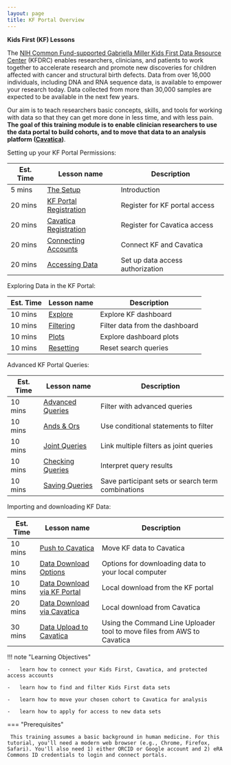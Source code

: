 ```yaml
---
layout: page
title: KF Portal Overview
---
```


**Kids First (KF) Lessons**

The [NIH Common Fund-supported Gabriella Miller Kids First Data Resource
Center](https://kidsfirstdrc.org/) (KFDRC) enables researchers, clinicians, and
patients to work together to accelerate research and promote new
discoveries for children affected with cancer and structural birth
defects. Data from over 16,000 individuals, including DNA and RNA sequence data, is
available to empower your research today. Data collected from more than
30,000 samples are expected to be available in the next few years.

Our aim is to teach researchers basic concepts, skills, and tools for
working with data so that they can get more done in less time, and with
less pain. **The goal of this training module is to enable clinician
researchers to use the data portal to build cohorts, and to move that data to an analysis platform ([Cavatica](https://cavatica.squarespace.com/))**.


Setting up your KF Portal Permissions:

Est. Time | Lesson name | Description
--- | --- | ---
5 mins | [The Setup](Portal-Setup-And-Permissions/KF_2_The_Setup.md) | Introduction
20 mins | [KF Portal Registration](Portal-Setup-And-Permissions/KF_3_KF_Registration.md) | Register for KF portal access
20 mins | [Cavatica Registration](Portal-Setup-And-Permissions/KF_4_Cavatica_Registration.md) | Register for Cavatica access
20 mins | [Connecting Accounts](Portal-Setup-And-Permissions/KF_5_ConnectingAccounts.md) | Connect KF and Cavatica
20 mins | [Accessing Data](Portal-Setup-And-Permissions/KF_6_AccessingData.md) | Set up data access authorization

Exploring Data in the KF Portal:

Est. Time | Lesson name | Description
--- | --- | ---
10 mins | [Explore](Exploring-Data-in-the-KF-Portal/KF_5_Explore.md) | Explore KF dashboard
10 mins | [Filtering](Exploring-Data-in-the-KF-Portal/KF_6_Filtering.md) | Filter data from the dashboard
10 mins | [Plots](Exploring-Data-in-the-KF-Portal/KF_7_Plots.md) | Explore dashboard plots
10 mins | [Resetting](Exploring-Data-in-the-KF-Portal/KF_8_Resetting.md) | Reset search queries

Advanced KF Portal Queries:

Est. Time | Lesson name | Description
--- | --- | ---
10 mins | [Advanced Queries](Advanced-KF-Portal-Queries/KF_9_AdvancedQuery.md) | Filter with advanced queries
10 mins | [Ands & Ors](Advanced-KF-Portal-Queries/KF_10_AndOr.md) | Use conditional statements to filter
10 mins | [Joint Queries](Advanced-KF-Portal-Queries/KF_11_JointQuery.md) | Link multiple filters as joint queries
10 mins | [Checking Queries](Advanced-KF-Portal-Queries/KF_12_CheckingQueries.md) | Interpret query results
10 mins | [Saving Queries](Advanced-KF-Portal-Queries/KF_13_SavingQueries.md) | Save participant sets or search term combinations

Importing and downloading KF Data:

Est. Time | Lesson name | Description
--- | --- | ---
10 mins | [Push to Cavatica](KF_7_PushToCavatica.md) | Move KF data to Cavatica
10 mins | [Data Download Options](Download_Data/index.md) | Options for downloading data to your local computer
10 mins | [Data Download via KF Portal](Download_Data/Data-Download-Via-KF-Portal.md) | Local download from the KF portal
20 mins | [Data Download via Cavatica](Download_Data/Data-Download-Via-Cavatica.md) | Local download from Cavatica
30 mins | [Data Upload to Cavatica](Upload_Data.md) | Using the Command Line Uploader tool to move files from AWS to Cavatica

!!! note "Learning Objectives"

    -   learn how to connect your Kids First, Cavatica, and protected access accounts

    -   learn how to find and filter Kids First data sets

    -   learn how to move your chosen cohort to Cavatica for analysis

    -   learn how to apply for access to new data sets


=== "Prerequisites"

     This training assumes a basic background in human medicine. For this tutorial, you'll need a modern web browser (e.g., Chrome, Firefox, Safari). You'll also need 1) either ORCID or Google account and 2) eRA Commons ID credentials to login and connect portals.
